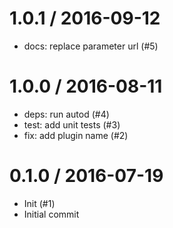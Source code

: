 
1.0.1 / 2016-09-12
==================

  * docs: replace parameter url (#5)

1.0.0 / 2016-08-11
==================

  * deps: run autod (#4)
  * test: add unit tests (#3)
  * fix: add plugin name (#2)

0.1.0 / 2016-07-19
==================

  * Init (#1)
  * Initial commit
